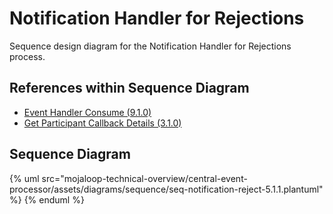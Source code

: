 # Notification Handler for Rejections

Sequence design diagram for the Notification Handler for Rejections process.

## References within Sequence Diagram

* [Event Handler Consume (9.1.0)](9.1.0-event-handler-placeholder.md)
* [Get Participant Callback Details (3.1.0)](../operations/3.1.0-post-participant-callback-details.md)

## Sequence Diagram

{% uml src="mojaloop-technical-overview/central-event-processor/assets/diagrams/sequence/seq-notification-reject-5.1.1.plantuml" %}
{% enduml %}